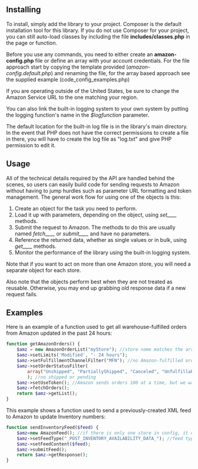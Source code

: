 ## Installing
To install, simply add the library to your project. Composer is the default installation tool for this library.
If you do not use Composer for your project, you can still auto-load classes by  including the file **includes/classes.php** in the page or function.

Before you use any commands,  you need to either create an **amazon-config.php** file or define an array with your account credentials. 
For the file approach start by copying the template provided (*amazon-config.default.php*) and renaming the file, for the array based approach
see the supplied example (code_config_examples.php)

If you are operating outside of the United States, be sure to change the Amazon Service URL to the one matching your region.

You can also link the built-in logging system to your own system by putting the logging function's name in the *$logfunction* parameter.

The default location for the built-in log file is in the library's main directory. In the event that PHP does not have the correct permissions to create a file in there, you will have to create the log file as "log.txt" and give PHP permission to edit it.

## Usage
All of the technical details required by the API are handled behind the scenes,
so users can easily build code for sending requests to Amazon
without having to jump hurdles such as parameter URL formatting and token management. 
The general work flow for using one of the objects is this:

1. Create an object for the task you need to perform.
2. Load it up with parameters, depending on the object, using *set____* methods.
3. Submit the request to Amazon. The methods to do this are usually named *fetch____* or *submit____* and have no parameters.
4. Reference the returned data, whether as single values or in bulk, using *get____* methods.
5. Monitor the performance of the library using the built-in logging system.

Note that if you want to act on more than one Amazon store, you will need a separate object for each store.

Also note that the objects perform best when they are not treated as reusable. Otherwise, you may end up grabbing old response data if a new request fails.

## Examples
Here is an example of a function used to get all warehouse-fulfilled orders from Amazon updated in the past 24 hours:
```php
function getAmazonOrders() {
    $amz = new AmazonOrderList("myStore"); //store name matches the array key in the config file
    $amz->setLimits('Modified', "- 24 hours");
    $amz->setFulfillmentChannelFilter("MFN"); //no Amazon-fulfilled orders
    $amz->setOrderStatusFilter(
        array("Unshipped", "PartiallyShipped", "Canceled", "Unfulfillable")
        ); //no shipped or pending
    $amz->setUseToken(); //Amazon sends orders 100 at a time, but we want them all
    $amz->fetchOrders();
    return $amz->getList();
}
```
This example shows a function used to send a previously-created XML feed to Amazon to update Inventory numbers:
```php
function sendInventoryFeed($feed) {
    $amz=new AmazonFeed(); //if there is only one store in config, it can be omitted
    $amz->setFeedType("_POST_INVENTORY_AVAILABILITY_DATA_"); //feed types listed in documentation
    $amz->setFeedContent($feed);
    $amz->submitFeed();
    return $amz->getResponse();
}
```

